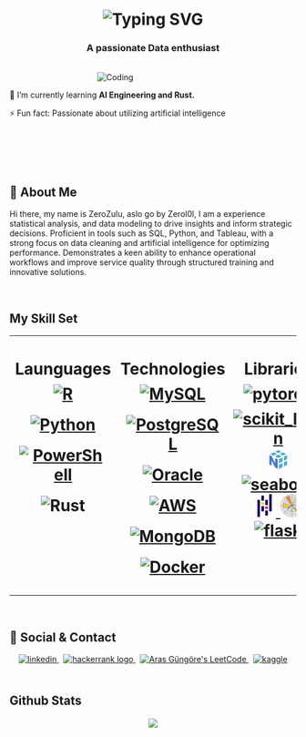 <div align="center">
    <h1>
        <img src="https://readme-typing-svg.herokuapp.com?font=Jetbrains+mono&size=40&duration=3000&color=33FF33&center=true&vCenter=true&width=435&lines=Hey..+I'm+[ZeroZulu];This+is..;..my+Github..;" alt="Typing SVG"/>
    </h1>
</div>
<h3 align="center">A passionate Data enthusiast</h3> <br>
<img align="right" alt="Coding" margin="20px" width="350" src="https://i.pinimg.com/originals/a5/35/60/a53560c8088900e266880f779dacced7.gif">
<br>

🌱 I’m currently learning **AI Engineering and Rust.**

⚡ Fun fact: Passionate about utilizing artificial intelligence

<br>
<br>
<br>
<br>



## 👤 About Me 

Hi there, my name is ZeroZulu,
aslo go by Zerol0l, I am a experience statistical analysis, and data modeling to drive insights and inform strategic decisions. Proficient in tools such as SQL, Python, and Tableau, with a strong focus on data cleaning and artificial intelligence for optimizing performance. Demonstrates a keen ability to enhance operational workflows and improve service quality through structured training and innovative solutions.

<br>





## My Skill Set  
<table><tr><td valign="top" width="33%">



<h1 align="center">Launguages
<div align="center">  
<a href="https://www.r-project.org/" target="_blank"><img style="margin: 10px" src="https://profilinator.rishav.dev/skills-assets/r.svg" alt="R" height="50" /></a>  
<a href="https://www.python.org/" target="_blank"><img style="margin: 10px" src="https://profilinator.rishav.dev/skills-assets/python-original.svg" alt="Python" height="50" /></a>  
<a href="https://docs.microsoft.com/en-us/powershell/" target="_blank"><img style="margin: 10px" src="https://profilinator.rishav.dev/skills-assets/powershell.png" alt="PowerShell" height="50" /></a>  
<img alt="Rust" src="https://raw.githubusercontent.com/ZeroZulu/ZeroZulu.github.io/master/assets/img/icons8-rust-programming-language-96.png" height="50" style="margin: 10px;" />
</div>

</td><td valign="top" width="33%">



<h1 align="center">Technologies  
<div align="center">  
<a href="https://www.mysql.com/" target="_blank"><img style="margin: 10px" src="https://profilinator.rishav.dev/skills-assets/mysql-original-wordmark.svg" alt="MySQL" height="50" /></a>  
<a href="https://www.postgresql.org/" target="_blank"><img style="margin: 10px" src="https://profilinator.rishav.dev/skills-assets/postgresql-original-wordmark.svg" alt="PostgreSQL" height="50" /></a>  
<a href="https://www.oracle.com/in/index.html" target="_blank"><img style="margin: 10px" src="https://profilinator.rishav.dev/skills-assets/oracle-original.svg" alt="Oracle" height="50" /></a>  
<a href="https://aws.amazon.com/" target="_blank"><img style="margin: 10px" src="https://profilinator.rishav.dev/skills-assets/amazonwebservices-original-wordmark.svg" alt="AWS" height="50" /></a>  
<a href="https://www.mongodb.com/" target="_blank"><img style="margin: 10px" src="https://profilinator.rishav.dev/skills-assets/mongodb-original-wordmark.svg" alt="MongoDB" height="50" /></a>  
<a href="https://www.docker.com/" target="_blank"><img style="margin: 10px" src="https://profilinator.rishav.dev/skills-assets/docker-original-wordmark.svg" alt="Docker" height="50" /></a>  
</div>

</td><td valign="top" width="33%">



<h1 align="center">Libraries  
<div align="center">  
<a href="https://pytorch.org/" target="_blank"><img style="margin: 10px" src="https://profilinator.rishav.dev/skills-assets/pytorch-icon.svg" alt="pytorch" height="50" /></a>  
<a href="https://scikit-learn.org" target="_blank" rel="noreferrer"> <img src="https://upload.wikimedia.org/wikipedia/commons/0/05/Scikit_learn_logo_small.svg" alt="scikit_learn" width="40" height="40" /> </a>
<a href="https://numpy.org" target="_blank" rel="noreferrer"> <img src="https://raw.githubusercontent.com/arasgungore/arasgungore/main/icons/numpy.svg" alt="numpy" width="40" height="40" /> </a>
 <a href="https://seaborn.pydata.org" target="_blank" rel="noreferrer"> <img src="https://seaborn.pydata.org/_images/logo-mark-lightbg.svg" alt="seaborn" width="40" height="40" /> </a>
<a href="https://pandas.pydata.org" target="_blank" rel="noreferrer"> <img src="https://raw.githubusercontent.com/devicons/devicon/master/icons/pandas/pandas-original.svg" alt="pandas" width="40" height="40" /> </a>
<a href="https://matplotlib.org" target="_blank" rel="noreferrer"> <img src="https://raw.githubusercontent.com/arasgungore/arasgungore/main/icons/matplotlib.svg" alt="matplotlib" width="40" height="40" /> </a>
<a href="https://flask.palletsprojects.com/en/stable/" target="_blank" rel="noreferrer"> <img src="https://github.com/ZeroZulu/ZeroZulu.github.io/blob/master/assets/img/icons8-flask-64.png" alt="flask" width="55" height="55" /> </a>

</div>

</td></tr></table>  

<br/>  



## 📨 Social & Contact
<div align="center">
<a href="https://linkedin.com/in/shril-patel-020504284" target="_blank">
<img src=https://img.shields.io/badge/linkedin-%231E77B5.svg?&style=for-the-badge&logo=linkedin&logoColor=white alt=linkedin style="margin-bottom: 5px;" />
</a>
  &nbsp;
<a href="https://www.hackerrank.com/profile/hackerrank_pent1" target="_blank" rel="noreferrer"> <img src="https://raw.githubusercontent.com/maurodesouza/profile-readme-generator/master/src/assets/icons/social/hackerrank/default.svg" width="52" height="40" alt="hackerrank logo"  /> </a>
  &nbsp;
<a href="https://leetcode.com/u/Zerolol" target="_blank" rel="noreferrer"> <img alt="Aras Güngöre's LeetCode" src="https://img.shields.io/badge/LeetCode-FFA116?style=for-the-badge&logo=LeetCode&logoColor=black" /> </a>
  &nbsp;
<a href="https://www.kaggle.com/zerol0l" target="_blank">
<img src=https://img.shields.io/badge/kaggle-%2344BAE8.svg?&style=for-the-badge&logo=kaggle&logoColor=white alt=kaggle style="margin-bottom: 5px;" />
</a>  
</div>




<br/>



## Github Stats  
<div align="center"><img src="https://github-readme-stats.vercel.app/api?username=ZeroZulu&show_icons=true&count_private=true&hide_border=true" align="center" /></div>  

<br/> 
